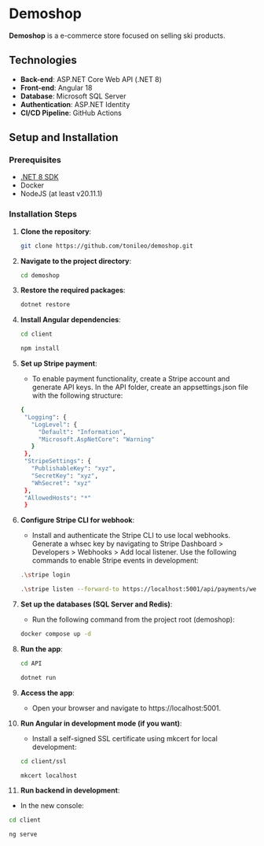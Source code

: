 # Demoshop

**Demoshop** is a e-commerce store focused on selling ski products.

## Technologies

- **Back-end**: ASP.NET Core Web API (.NET 8)
- **Front-end**: Angular 18
- **Database**: Microsoft SQL Server
- **Authentication**: ASP.NET Identity
- **CI/CD Pipeline**: GitHub Actions

## Setup and Installation

### Prerequisites
- [.NET 8 SDK](https://dotnet.microsoft.com/download)
- Docker
- NodeJS (at least v20.11.1)

### Installation Steps
1. **Clone the repository**:
   ```bash
   git clone https://github.com/tonileo/demoshop.git
   
2. **Navigate to the project directory**:
   ```bash
   cd demoshop

3. **Restore the required packages**:
   ```bash
   dotnet restore

4. **Install Angular dependencies**:
    ~~~ bash
   cd client
   ~~~
   ~~~ bash
   npm install
   ~~~

5. **Set up Stripe payment**:
   - To enable payment functionality, create a Stripe account and generate API keys. In the API folder, create an appsettings.json file with the following structure:
   ```bash
   {
    "Logging": {
      "LogLevel": {
        "Default": "Information",
        "Microsoft.AspNetCore": "Warning"
      }
    },
    "StripeSettings": {
      "PublishableKey": "xyz",
      "SecretKey": "xyz",
      "WhSecret": "xyz"
    },
    "AllowedHosts": "*"
    }


6. **Configure Stripe CLI for webhook**:
   - Install and authenticate the Stripe CLI to use local webhooks. Generate a whsec key by navigating to Stripe Dashboard > Developers > Webhooks > Add local listener. Use the following commands to enable Stripe events in      development:

   ~~~ bash
   .\stripe login
   ~~~
   ~~~ bash
   .\stripe listen --forward-to https://localhost:5001/api/payments/webhook -e payment_intent.succeeded
   ~~~

4. **Set up the databases (SQL Server and Redis)**:
   - Run the following command from the project root (demoshop):

   ~~~ bash
   docker compose up -d 
   ~~~

5. **Run the app**:

   ~~~ bash
   cd API
   ~~~
   ~~~ bash
   dotnet run
   ~~~ 

6. **Access the app**:
   - Open your browser and navigate to https://localhost:5001.
   
7. **Run Angular in development mode (if you want)**:
   - Install a self-signed SSL certificate using mkcert for local development:
     
   ~~~ bash
   cd client/ssl
   ~~~
   ~~~ bash
   mkcert localhost
   ~~~
   
8. **Run backend in development**:
  - In the new console:
   ~~~ bash
   cd client
   ~~~
   ~~~ bash
   ng serve
   ~~~ 
